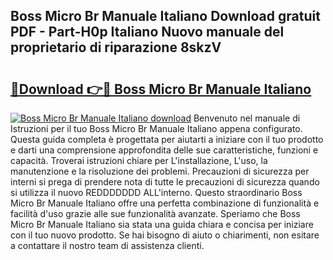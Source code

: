 ## Boss Micro Br Manuale Italiano Download gratuit PDF - Part-H0p Italiano Nuovo manuale del proprietario di riparazione 8skzV

# <h2><a href="http://df99luu.blite.top/?on=Boss+Micro+Br+Manuale+Italiano">🔗Download 👉🔴 Boss Micro Br Manuale Italiano</a></h2>

[![Boss Micro Br Manuale Italiano download](https://i.imgur.com/lujVjoI.png)](http://df99luu.blite.top/?on=Boss+Micro+Br+Manuale+Italiano)
Benvenuto nel manuale di Istruzioni per il tuo Boss Micro Br Manuale Italiano appena configurato. Questa guida completa è progettata per aiutarti a iniziare con il tuo prodotto e darti una comprensione approfondita delle sue caratteristiche, funzioni e capacità. Troverai istruzioni chiare per L'installazione, L'uso, la manutenzione e la risoluzione dei problemi. Precauzioni di sicurezza per interni si prega di prendere nota di tutte le precauzioni di sicurezza quando si utilizza il nuovo REDDDDDDD ALL'interno. Questo straordinario Boss Micro Br Manuale Italiano offre una perfetta combinazione di funzionalità e facilità d'uso grazie alle sue funzionalità avanzate. Speriamo che Boss Micro Br Manuale Italiano sia stata una guida chiara e concisa per iniziare con il tuo nuovo prodotto. Se hai bisogno di aiuto o chiarimenti, non esitare a contattare il nostro team di assistenza clienti.

